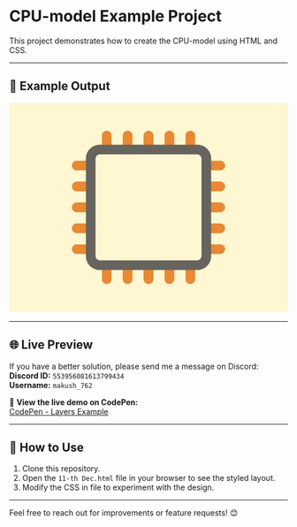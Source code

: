 # CPU-model Example Project

This project demonstrates how to create the CPU-model using HTML and CSS.

---

## 📸 Example Output

![Example](/11-th%20Dec/target_fEy7peV@2x.png)

---

## 🌐 Live Preview

If you have a better solution, please send me a message on Discord:  
**Discord ID:** `553956081613799434`  
**Username:** `makush_762`

🔗 **View the live demo on CodePen:**  
[CodePen - Layers Example](https://codepen.io/Roman_762_/pen/VYZKYLd)

---

## 🚀 How to Use

1. Clone this repository.
2. Open the `11-th Dec.html` file in your browser to see the styled layout.
3. Modify the CSS in file to experiment with the design.

---

Feel free to reach out for improvements or feature requests! 😊
